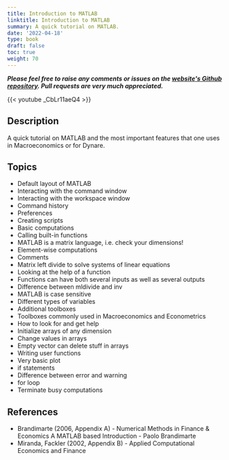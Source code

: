 ```yaml
---
title: Introduction to MATLAB
linktitle: Introduction to MATLAB
summary: A quick tutorial on MATLAB.
date: '2022-04-18'
type: book
draft: false
toc: true
weight: 70
---
```

***Please feel free to raise any comments or issues on the [website's Github repository](https://github.com/wmutschl/mutschler.eu). Pull requests are very much appreciated.***

{{< youtube _CbLr11aeQ4 >}}

## Description
A quick tutorial on MATLAB and the most important features that one uses in Macroeconomics or for Dynare.

## Topics
- Default layout of MATLAB
- Interacting with the command window
- Interacting with the workspace window
- Command history
- Preferences
- Creating scripts
- Basic computations
- Calling built-in functions
- MATLAB is a matrix language, i.e. check your dimensions!
- Element-wise computations
- Comments
- Matrix left divide to solve systems of linear equations
- Looking at the help of a function
- Functions can have both several inputs as well as several outputs
- Difference between mldivide and inv
- MATLAB is case sensitive
- Different types of variables
- Additional toolboxes
- Toolboxes commonly used in Macroeconomics and Econometrics
- How to look for and get help
- Initialize arrays of any dimension
- Change values in arrays
- Empty vector can delete stuff in arrays
- Writing user functions
- Very basic plot
- if statements
- Difference between error and warning
- for loop
- Terminate busy computations

## References
- Brandimarte (2006, Appendix A) - Numerical Methods in Finance & Economics A MATLAB based Introduction - Paolo Brandimarte
- Miranda, Fackler (2002, Appendix B) - Applied Computational Economics and Finance